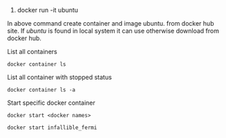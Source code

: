1. docker run -it ubuntu

In above command create container and image ubuntu. from docker hub site.
If *ubuntu* is found in local system it can use otherwise download from docker hub.






List all containers
```
docker container ls
```

List all container with stopped status 
```
docker container ls -a
```


Start specific docker container
```
docker start <docker names>

docker start infallible_fermi


